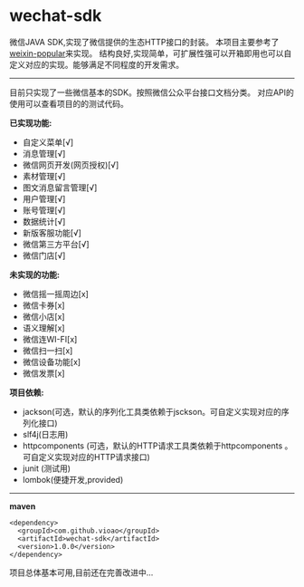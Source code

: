 # wechat-sdk

微信JAVA SDK,实现了微信提供的生态HTTP接口的封装。
本项目主要参考了[weixin-popular](https://github.com/liyiorg/weixin-popular)来实现。
结构良好,实现简单，可扩展性强可以开箱即用也可以自定义对应的实现。能够满足不同程度的开发需求。

---

目前只实现了一些微信基本的SDK。按照微信公众平台接口文档分类。
对应API的使用可以查看项目的的测试代码。

**已实现功能:**
 - 自定义菜单[√]
 - 消息管理[√]
 - 微信网页开发(网页授权)[√]
 - 素材管理[√]
 - 图文消息留言管理[√]
 - 用户管理[√]
 - 账号管理[√]
 - 数据统计[√]
 - 新版客服功能[√]
 - 微信第三方平台[√]
 - 微信门店[√]

**未实现的功能:**
  - 微信摇一摇周边[x]
  - 微信卡券[x]
  - 微信小店[x]
  - 语义理解[x]
  - 微信连WI-FI[x]
  - 微信扫一扫[x]
  - 微信设备功能[x]
  - 微信发票[x]

**项目依赖:**
- jackson(可选，默认的序列化工具类依赖于jsckson。可自定义实现对应的序列化接口)
- slf4j(日志用)
- httpcomponents (可选，默认的HTTP请求工具类依赖于httpcomponents 。可自定义实现对应的HTTP请求接口)
- junit (测试用)
- lombok(便捷开发,provided)

---

**maven**
```
<dependency>
  <groupId>com.github.vioao</groupId>
  <artifactId>wechat-sdk</artifactId>
  <version>1.0.0</version>
</dependency>
```

项目总体基本可用,目前还在完善改进中...